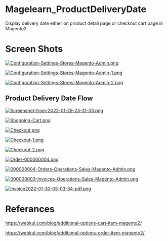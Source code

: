 # Magelearn_ProductDeliveryDate
Display delivery date either on product detail page or checkout cart page in Magento2

# Screen Shots

[![Configuration-Settings-Stores-Magento-Admin.png](https://i.postimg.cc/CLTfpnRN/Configuration-Settings-Stores-Magento-Admin.png)](https://postimg.cc/QVmMptk9)

[![Configuration-Settings-Stores-Magento-Admin-1.png](https://i.postimg.cc/cJrJndKC/Configuration-Settings-Stores-Magento-Admin-1.png)](https://postimg.cc/NyvYhqkv)

[![Configuration-Settings-Stores-Magento-Admin-2.png](https://i.postimg.cc/9X1svZg3/Configuration-Settings-Stores-Magento-Admin-2.png)](https://postimg.cc/MXMsBM8t)

## Product Delivery Date Flow

[![Screenshot-from-2022-01-29-23-31-33.png](https://i.postimg.cc/HxmsPXZc/Screenshot-from-2022-01-29-23-31-33.png)](https://postimg.cc/LqypJYM2)

[![Shopping-Cart.png](https://i.postimg.cc/xjX2phsD/Shopping-Cart.png)](https://postimg.cc/rz23KnXQ)

[![Checkout.png](https://i.postimg.cc/SxfFzhK8/Checkout.png)](https://postimg.cc/18XYLbw5)

[![Checkout-1.png](https://i.postimg.cc/W45BXwg1/Checkout-1.png)](https://postimg.cc/WDJY4r5B)

[![Checkout-2.png](https://i.postimg.cc/4dnrMHQb/Checkout-2.png)](https://postimg.cc/Fd5WkRq7)

[![Order-000000004.png](https://i.postimg.cc/NjFf6DKp/Order-000000004.png)](https://postimg.cc/FYt4mjgL)

[![000000004-Orders-Operations-Sales-Magento-Admin.png](https://i.postimg.cc/6Q6srm7P/000000004-Orders-Operations-Sales-Magento-Admin.png)](https://postimg.cc/3kqb79Fj)

[![000000003-Invoices-Operations-Sales-Magento-Admin.png](https://i.postimg.cc/qvTHRRp4/000000003-Invoices-Operations-Sales-Magento-Admin.png)](https://postimg.cc/RNXDpv3D)

[![invoice2022-01-30-05-03-34-pdf.png](https://i.postimg.cc/gkRPmRFg/invoice2022-01-30-05-03-34-pdf.png)](https://postimg.cc/1f9dK8zF)




# Referances
https://webkul.com/blog/additional-options-cart-item-magento2/

https://webkul.com/blog/additional-options-order-item-magento2/

